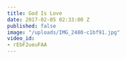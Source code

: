 ```yaml
---
title: God Is Love
date: 2017-02-05 02:33:00 Z
published: false
image: "/uploads/IMG_2480-c1bf91.jpg"
video_id:
- rEbF2ueuFAA
---
```


